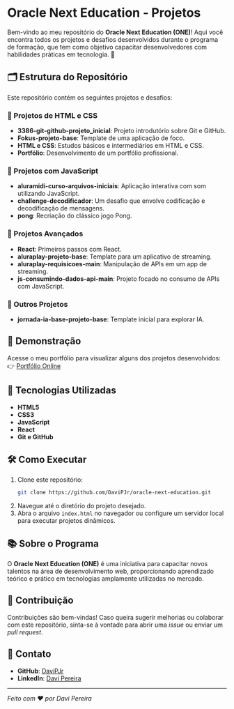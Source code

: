 # Oracle Next Education - Projetos

Bem-vindo ao meu repositório do **Oracle Next Education (ONE)**! Aqui você encontra todos os projetos e desafios desenvolvidos durante o programa de formação, que tem como objetivo capacitar desenvolvedores com habilidades práticas em tecnologia. 🚀

## 🗂️ Estrutura do Repositório

Este repositório contém os seguintes projetos e desafios:

### 🔹 Projetos de HTML e CSS

- **3386-git-github-projeto_inicial**: Projeto introdutório sobre Git e GitHub.
- **Fokus-projeto-base**: Template de uma aplicação de foco.
- **HTML e CSS**: Estudos básicos e intermediários em HTML e CSS.
- **Portfólio**: Desenvolvimento de um portfólio profissional.

### 🔹 Projetos com JavaScript

- **aluramidi-curso-arquivos-iniciais**: Aplicação interativa com som utilizando JavaScript.
- **challenge-decodificador**: Um desafio que envolve codificação e decodificação de mensagens.
- **pong**: Recriação do clássico jogo Pong.

### 🔹 Projetos Avançados

- **React**: Primeiros passos com React.
- **aluraplay-projeto-base**: Template para um aplicativo de streaming.
- **aluraplay-requisicoes-main**: Manipulação de APIs em um app de streaming.
- **js-consumindo-dados-api-main**: Projeto focado no consumo de APIs com JavaScript.

### 🔹 Outros Projetos

- **jornada-ia-base-projeto-base**: Template inicial para explorar IA.

## 🌟 Demonstração

Acesse o meu portfólio para visualizar alguns dos projetos desenvolvidos:
👉 [Portfólio Online](https://portfolio-pink-iota-36.vercel.app)

## 🚀 Tecnologias Utilizadas

- **HTML5**
- **CSS3**
- **JavaScript**
- **React**
- **Git e GitHub**

## 🛠️ Como Executar

1. Clone este repositório:
   ```bash
   git clone https://github.com/DaviPJr/oracle-next-education.git
   ```
2. Navegue até o diretório do projeto desejado.
3. Abra o arquivo `index.html` no navegador ou configure um servidor local para executar projetos dinâmicos.

## 📚 Sobre o Programa

O **Oracle Next Education (ONE)** é uma iniciativa para capacitar novos talentos na área de desenvolvimento web, proporcionando aprendizado teórico e prático em tecnologias amplamente utilizadas no mercado.

## 🤝 Contribuição

Contribuições são bem-vindas! Caso queira sugerir melhorias ou colaborar com este repositório, sinta-se à vontade para abrir uma _issue_ ou enviar um _pull request_.

## 📧 Contato

- **GitHub**: [DaviPJr](https://github.com/DaviPJr)
- **LinkedIn**: [Davi Pereira](https://www.linkedin.com/in/davi-pereira/)

---

_Feito com ❤️ por Davi Pereira_
